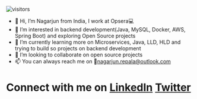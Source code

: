 ![visitors](https://visitor-badge.laobi.icu/badge?page_id=nagarjun-repala.nagarjun-repala)
- 👋 Hi, I’m Nagarjun from India, I work at Opsera:computer:
- 👀 I’m interested in backend development(Java, MySQL, Docker, AWS, Spring Boot) and exploring Open Source projects
- 🌱 I’m currently learning more on Microservices, Java, LLD, HLD and trying to build so projects on backend development
- :raised_hands: I’m looking to collaborate on open source projects
- 📫 You can always reach me on :email:nagarjun.repala@outlook.com

# Connect with me on [LinkedIn](https://www.linkedin.com/in/nagarjun-repala) [Twitter](https://twitter.com/nagarjun_repala)


<!---
nagarjun-repala/nagarjun-repala is a ✨ special ✨ repository because its `README.md` (this file) appears on your GitHub profile.
You can click the Preview link to take a look at your changes.
--->
